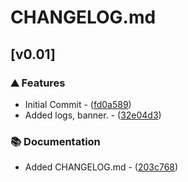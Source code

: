 # CHANGELOG.md

## [v0.01]

### ⛰️  Features

- Initial Commit - ([fd0a589](https://github.com///commit/fd0a589432be95139939521365f6b6a5451dcb37))
- Added logs, banner. - ([32e04d3](https://github.com///commit/32e04d3350e5de5a3280d5f514ae3083b03ea347))

### 📚 Documentation

- Added CHANGELOG.md - ([203c768](https://github.com///commit/203c768e32be24dc653682b4c35584e0e534195f))

<!-- Magisk Vendor Boot Patcher -->
